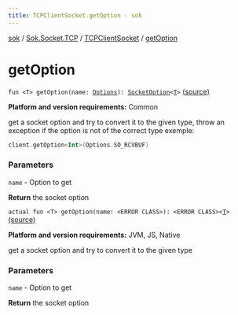 ```yaml
---
title: TCPClientSocket.getOption - sok
---
```


[sok](../../index.html) / [Sok.Socket.TCP](../index.html) / [TCPClientSocket](index.html) / [getOption](./get-option.html)

# getOption

`fun <T> getOption(name: `[`Options`](../../-sok.-socket.-options/-options/index.html)`): `[`SocketOption`](../../-sok.-socket.-options/-socket-option/index.html)`<`[`T`](get-option.html#T)`>` [(source)](https://github.com/SeekDaSky/Sok/tree/master/common/sok-common/src/Sok/Socket/TCP/TCPClientSocket.kt#L130)

**Platform and version requirements:** Common

get a socket option and try to convert it to the given type, throw an exception if the option is not of the correct type
exemple:

``` kotlin
client.getOption<Int>(Options.SO_RCVBUF)
```

### Parameters

`name` - Option to get

**Return**
the socket option

`actual fun <T> getOption(name: <ERROR CLASS>): <ERROR CLASS><`[`T`](get-option.html#T)`>` [(source)](https://github.com/SeekDaSky/Sok/tree/master/jvm/sok-jvm/src/Sok/Socket/TCP/TCPClientSocket.kt#L410)

**Platform and version requirements:** JVM, JS, Native

get a socket option and try to convert it to the given type

### Parameters

`name` - Option to get

**Return**
the socket option

